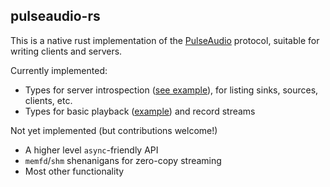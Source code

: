 ## pulseaudio-rs

This is a native rust implementation of the [PulseAudio](https://www.freedesktop.org/wiki/Software/PulseAudio/) protocol, suitable for writing clients and servers.

Currently implemented:

 - Types for server introspection ([see example](examples/list-sinks.rs)), for listing sinks, sources, clients, etc.
 - Types for basic playback ([example](examples/playback.rs)) and record streams

Not yet implemented (but contributions welcome!)

 - A higher level `async`-friendly API
 - `memfd`/`shm` shenanigans for zero-copy streaming
 - Most other functionality
 